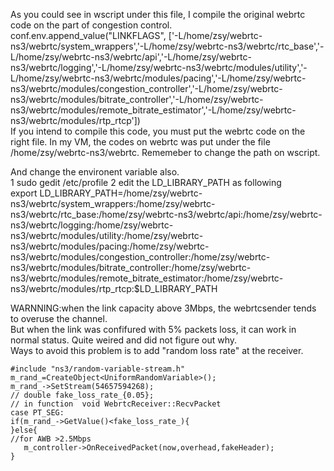 As you could see in wscript under this file, I compile the original webrtc code on the part of congestion control.  
  conf.env.append_value("LINKFLAGS", ['-L/home/zsy/webrtc-ns3/webrtc/system_wrappers','-L/home/zsy/webrtc-ns3/webrtc/rtc_base','-L/home/zsy/webrtc-ns3/webrtc/api','-L/home/zsy/webrtc-ns3/webrtc/logging','-L/home/zsy/webrtc-ns3/webrtc/modules/utility','-L/home/zsy/webrtc-ns3/webrtc/modules/pacing','-L/home/zsy/webrtc-ns3/webrtc/modules/congestion_controller','-L/home/zsy/webrtc-ns3/webrtc/modules/bitrate_controller','-L/home/zsy/webrtc-ns3/webrtc/modules/remote_bitrate_estimator','-L/home/zsy/webrtc-ns3/webrtc/modules/rtp_rtcp'])   
If you intend to compile this code, you must put the webrtc code on the right file. In my VM, the codes on webrtc was put under the file /home/zsy/webrtc-ns3/webrtc. Rememeber to change the path on wscript.  
        
And change the environent variable also.   
1 sudo gedit /etc/profile
2 edit the LD_LIBRARY_PATH as following  
export LD_LIBRARY_PATH=/home/zsy/webrtc-ns3/webrtc/system_wrappers:/home/zsy/webrtc-ns3/webrtc/rtc_base:/home/zsy/webrtc-ns3/webrtc/api:/home/zsy/webrtc-ns3/webrtc/logging:/home/zsy/webrtc-ns3/webrtc/modules/utility:/home/zsy/webrtc-ns3/webrtc/modules/pacing:/home/zsy/webrtc-ns3/webrtc/modules/congestion_controller:/home/zsy/webrtc-ns3/webrtc/modules/bitrate_controller:/home/zsy/webrtc-ns3/webrtc/modules/remote_bitrate_estimator:/home/zsy/webrtc-ns3/webrtc/modules/rtp_rtcp:$LD_LIBRARY_PATH   

WARNNING:when the link capacity above 3Mbps, the webrtcsender tends to overuse the channel.   
But when the link was confifured with 5% packets loss, it can work in normal status. Quite weired and did not figure out why.  
Ways to avoid this problem is to add "random loss rate" at the receiver.  

```
#include "ns3/random-variable-stream.h"  
m_rand_=CreateObject<UniformRandomVariable>();
m_rand_->SetStream(54657594268);
// double fake_loss_rate_{0.05};
// in function  void WebrtcReceiver::RecvPacket
case PT_SEG:
if(m_rand_->GetValue()<fake_loss_rate_){
}else{
//for AWB >2.5Mbps
   m_controller->OnReceivedPacket(now,overhead,fakeHeader);
}
```
 
